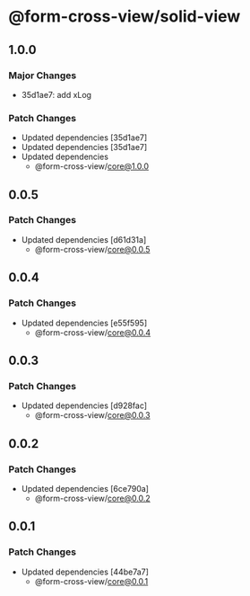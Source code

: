 # @form-cross-view/solid-view

## 1.0.0

### Major Changes

- 35d1ae7: add xLog

### Patch Changes

- Updated dependencies [35d1ae7]
- Updated dependencies [35d1ae7]
- Updated dependencies
  - @form-cross-view/core@1.0.0

## 0.0.5

### Patch Changes

- Updated dependencies [d61d31a]
  - @form-cross-view/core@0.0.5

## 0.0.4

### Patch Changes

- Updated dependencies [e55f595]
  - @form-cross-view/core@0.0.4

## 0.0.3

### Patch Changes

- Updated dependencies [d928fac]
  - @form-cross-view/core@0.0.3

## 0.0.2

### Patch Changes

- Updated dependencies [6ce790a]
  - @form-cross-view/core@0.0.2

## 0.0.1

### Patch Changes

- Updated dependencies [44be7a7]
  - @form-cross-view/core@0.0.1
